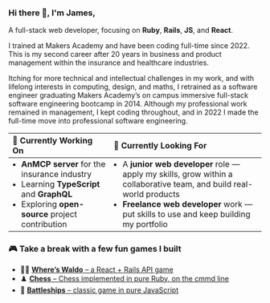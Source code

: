 
### Hi there 👋, I'm James,

A full-stack web developer, focusing on **Ruby**, **Rails**, **JS**, and **React**.

I trained at Makers Academy and have been coding full-time since 2022. This is my second career after 20 years in business and product management within the insurance and healthcare industries.

Itching for more technical and intellectual challenges in my work, and with lifelong interests in computing, design, and maths, I retrained as a software engineer graduating Makers Academy’s on campus immersive full-stack software engineering bootcamp in 2014. Although my professional work remained in management, I kept coding throughout, and in 2022 I made the full-time move into professional software engineering.

<table style="width:100%; border:none;">
  <colgroup>
    <col style="width:40%;">
    <col style="width:60%;">
  </colgroup>
  <thead>
    <tr>
      <th align="left">🧠 <strong>Currently Working On</strong></th>
      <th align="left">👀 <strong>Currently Looking For</strong></th>
    </tr>
  </thead>
  <tbody>
    <tr>
      <td>
        <ul style="margin:0; padding-left:1.1rem;">
          <li style="margin:0;"><strong>AnMCP server</strong> for the insurance industry</li>
          <li style="margin:0;">Learning <strong>TypeScript</strong> and <strong>GraphQL</strong></li>
          <li style="margin:0;">Exploring <strong>open-source</strong> project contribution</li>
        </ul>
      </td>
      <td style="vertical-align:top;">
        <ul style="margin:0; padding-left:1.1rem;">
          <li style="margin:0;">A <strong>junior web developer</strong> role — apply my skills, grow within a collaborative team, and build real-world products</li>
          <li style="margin:0;"><strong>Freelance web developer</strong> work — put skills to use and keep building my portfolio</li>
        </ul>
      </td>
  </tbody>
</table>



### 🎮 Take a break with a few fun games I built
- 🕵️‍♂️ [**Where’s Waldo** – a React + Rails API game](https://www.waldo.bibble.com)
- ♟️ [**Chess** – Chess implemented in pure Ruby, on the cmmd line](https://replit.com/@jbk1/Chess)
- 🚢 [**Battleships** – classic game in pure JavaScript](https://www.battleshiips.bibble.com)